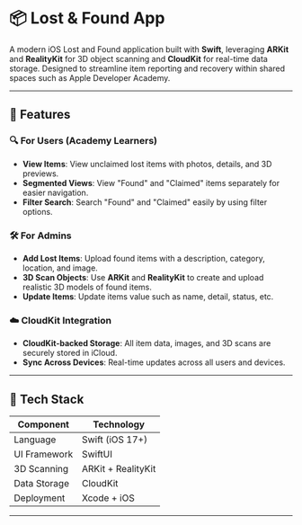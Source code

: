 # 📦 Lost & Found App

A modern iOS Lost and Found application built with **Swift**, leveraging **ARKit** and **RealityKit** for 3D object scanning and **CloudKit** for real-time data storage. Designed to streamline item reporting and recovery within shared spaces such as Apple Developer Academy.

---

## 🧠 Features

### 🔍 For Users (Academy Learners)
- **View Items**: View unclaimed lost items with photos, details, and 3D previews. 
- **Segmented Views**: View "Found" and "Claimed" items separately for easier navigation.
- **Filter Search**: Search "Found" and "Claimed" easily by using filter options.

### 🛠️ For Admins
- **Add Lost Items**: Upload found items with a description, category, location, and image.
- **3D Scan Objects**: Use **ARKit** and **RealityKit** to create and upload realistic 3D models of found items.
- **Update Items**: Update items value such as name, detail, status, etc.

### ☁️ CloudKit Integration
- **CloudKit-backed Storage**: All item data, images, and 3D scans are securely stored in iCloud.
- **Sync Across Devices**: Real-time updates across all users and devices.

---

## 📱 Tech Stack

| Component       | Technology         |
|-----------------|--------------------|
| Language        | Swift (iOS 17+)    |
| UI Framework    | SwiftUI            |
| 3D Scanning     | ARKit + RealityKit |
| Data Storage    | CloudKit           |
| Deployment      | Xcode + iOS        |

---
